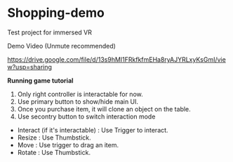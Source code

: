 # Shopping-demo

Test project for immersed VR


Demo Video (Unmute recommended)

https://drive.google.com/file/d/13s9hMI1FRkfkfmEHa8ryAJYRLxyKsGmI/view?usp=sharing


**Running game tutorial**
1. Only right controller is interactable for now.
2. Use primary button to show/hide main UI.
3. Once you purchase item, it will clone an object on the table.
4. Use secontry button to switch interaction mode
  - Interact (if it's interactable) : Use Trigger to interact.
  - Resize : Use Thumbstick.
  - Move : Use trigger to drag an item.
  - Rotate : Use Thumbstick.

